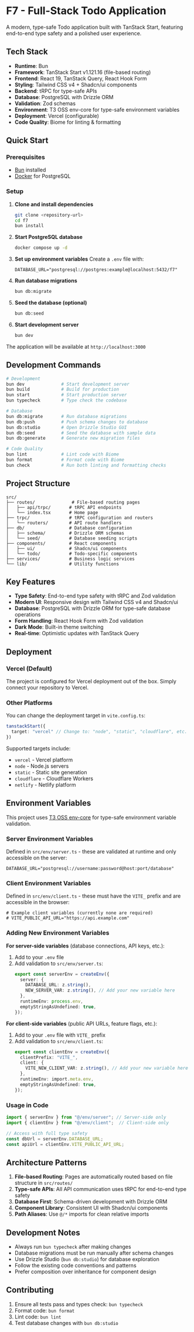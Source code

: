 # F7 - Full-Stack Todo Application

A modern, type-safe Todo application built with TanStack Start, featuring end-to-end type safety and a polished user experience.

## Tech Stack

- **Runtime**: Bun
- **Framework**: TanStack Start v1.121.16 (file-based routing)
- **Frontend**: React 19, TanStack Query, React Hook Form
- **Styling**: Tailwind CSS v4 + Shadcn/ui components
- **Backend**: tRPC for type-safe APIs
- **Database**: PostgreSQL with Drizzle ORM
- **Validation**: Zod schemas
- **Environment**: T3 OSS env-core for type-safe environment variables
- **Deployment**: Vercel (configurable)
- **Code Quality**: Biome for linting & formatting

## Quick Start

### Prerequisites
- [Bun](https://bun.sh) installed
- [Docker](https://docker.com) for PostgreSQL

### Setup

1. **Clone and install dependencies**
   ```bash
   git clone <repository-url>
   cd f7
   bun install
   ```

2. **Start PostgreSQL database**
   ```bash
   docker compose up -d
   ```

3. **Set up environment variables**
   Create a `.env` file with:
   ```env
   DATABASE_URL="postgresql://postgres:example@localhost:5432/f7"
   ```

4. **Run database migrations**
   ```bash
   bun db:migrate
   ```

5. **Seed the database (optional)**
   ```bash
   bun db:seed
   ```

6. **Start development server**
   ```bash
   bun dev
   ```

The application will be available at `http://localhost:3000`

## Development Commands

```bash
# Development
bun dev              # Start development server
bun build            # Build for production
bun start            # Start production server
bun typecheck        # Type check the codebase

# Database
bun db:migrate       # Run database migrations
bun db:push          # Push schema changes to database
bun db:studio        # Open Drizzle Studio GUI
bun db:seed          # Seed the database with sample data
bun db:generate      # Generate new migration files

# Code Quality
bun lint             # Lint code with Biome
bun format           # Format code with Biome
bun check            # Run both linting and formatting checks
```

## Project Structure

```
src/
├── routes/              # File-based routing pages
│   ├── api/trpc/       # tRPC API endpoints
│   └── index.tsx       # Home page
├── trpc/               # tRPC configuration and routers
│   └── routers/        # API route handlers
├── db/                 # Database configuration
│   ├── schema/         # Drizzle ORM schemas
│   └── seed/           # Database seeding scripts
├── components/         # React components
│   ├── ui/             # Shadcn/ui components
│   └── todo/           # Todo-specific components
├── services/           # Business logic services
└── lib/                # Utility functions
```

## Key Features

- **Type Safety**: End-to-end type safety with tRPC and Zod validation
- **Modern UI**: Responsive design with Tailwind CSS v4 and Shadcn/ui
- **Database**: PostgreSQL with Drizzle ORM for type-safe database operations
- **Form Handling**: React Hook Form with Zod validation
- **Dark Mode**: Built-in theme switching
- **Real-time**: Optimistic updates with TanStack Query

## Deployment

### Vercel (Default)
The project is configured for Vercel deployment out of the box. Simply connect your repository to Vercel.

### Other Platforms
You can change the deployment target in `vite.config.ts`:

```typescript
tanstackStart({
  target: "vercel" // Change to: "node", "static", "cloudflare", etc.
})
```

Supported targets include:
- `vercel` - Vercel platform
- `node` - Node.js servers
- `static` - Static site generation
- `cloudflare` - Cloudflare Workers
- `netlify` - Netlify platform

## Environment Variables

This project uses [T3 OSS env-core](https://env.t3.gg) for type-safe environment variable validation.

### Server Environment Variables
Defined in `src/env/server.ts` - these are validated at runtime and only accessible on the server:

```env
DATABASE_URL="postgresql://username:password@host:port/database"
```

### Client Environment Variables
Defined in `src/env/client.ts` - these must have the `VITE_` prefix and are accessible in the browser:

```env
# Example client variables (currently none are required)
# VITE_PUBLIC_API_URL="https://api.example.com"
```

### Adding New Environment Variables

**For server-side variables** (database connections, API keys, etc.):
1. Add to your `.env` file
2. Add validation to `src/env/server.ts`:
   ```typescript
   export const serverEnv = createEnv({
     server: {
       DATABASE_URL: z.string(),
       NEW_SERVER_VAR: z.string(), // Add your new variable here
     },
     runtimeEnv: process.env,
     emptyStringAsUndefined: true,
   });
   ```

**For client-side variables** (public API URLs, feature flags, etc.):
1. Add to your `.env` file with `VITE_` prefix
2. Add validation to `src/env/client.ts`:
   ```typescript
   export const clientEnv = createEnv({
     clientPrefix: "VITE_",
     client: {
       VITE_NEW_CLIENT_VAR: z.string(), // Add your new variable here
     },
     runtimeEnv: import.meta.env,
     emptyStringAsUndefined: true,
   });
   ```

### Usage in Code
```typescript
import { serverEnv } from "@/env/server"; // Server-side only
import { clientEnv } from "@/env/client";  // Client-side only

// Access with full type safety
const dbUrl = serverEnv.DATABASE_URL;
const apiUrl = clientEnv.VITE_PUBLIC_API_URL;
```

## Architecture Patterns

1. **File-based Routing**: Pages are automatically routed based on file structure in `src/routes/`
2. **Type-safe APIs**: All API communication uses tRPC for end-to-end type safety
3. **Database First**: Schema-driven development with Drizzle ORM
4. **Component Library**: Consistent UI with Shadcn/ui components
5. **Path Aliases**: Use `@/*` imports for clean relative imports

## Development Notes

- Always run `bun typecheck` after making changes
- Database migrations must be run manually after schema changes
- Use Drizzle Studio (`bun db:studio`) for database exploration
- Follow the existing code conventions and patterns
- Prefer composition over inheritance for component design

## Contributing

1. Ensure all tests pass and types check: `bun typecheck`
2. Format code: `bun format`
3. Lint code: `bun lint`
4. Test database changes with `bun db:studio`
